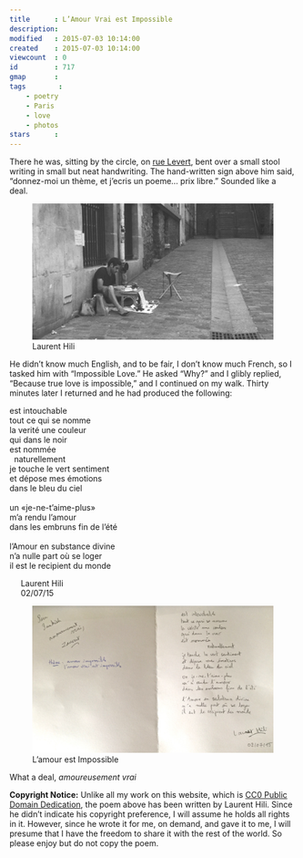 ```yaml
---
title      : L’Amour Vrai est Impossible
description: 
modified   : 2015-07-03 10:14:00
created    : 2015-07-03 10:14:00
viewcount  : 0
id         : 717
gmap       : 
tags        :
    - poetry
    - Paris
    - love
    - photos
stars      : 
---
```


There he was, sitting by the circle, on [rue Levert](http://bit.ly/1NBt6wu), bent over a small stool writing in small but neat handwriting. The hand-written sign above him said, “<span class='punkish-pair' data-key='' data-val='give me a theme, and I will write a poem… free'>donnez-moi un thème, et j’ecris un poeme… prix libre</span>.” Sounded like a deal.

<figure>
    <img src="img/laurent-hili.jpg">
    <figcaption>Laurent Hili</figcaption>
</figure>

He didn’t know much English, and to be fair, I don’t know much French, so I tasked him with “Impossible Love.” He asked “Why?” and I glibly replied, “Because true love is impossible,” and I continued on my walk. Thirty minutes later I returned and he had produced the following:

<span 	
	class='punkish-pair' 
	data-key = '' 
	data-val='all that is named<br>is untouchable<br>the truth, a color<br>which in the dark<br>is named<br>&nbsp;&nbsp; naturally<br>I touch the green feeling<br>and put my emotions<br>in the blue of the sky<br><br>A “I-do-not-love-you-any-more”<br>made me feel free to love again<br>at the end of the summer<br><br>Love in a divine substance<br>has nowhere to stay<br>it is the receptacle of the world<br>'>
est intouchable<br>
tout ce qui se nomme<br>
la verité une couleur<br>
qui dans le noir<br>
est nommée<br>
&nbsp;&nbsp;naturellement<br>
je touche le vert sentiment<br>
et dépose mes émotions<br>
dans le bleu du ciel<br>
<br>
un «je-ne-t’aime-plus»<br>
m’a rendu l’amour<br>
dans les embruns fin de l’été<br>
<br>
l’Amour en substance divine<br>
n’a nulle part où se loger<br>
il est le recipient du monde
</span>

<p id="french" class="on poem">
&nbsp;&nbsp;&nbsp;&nbsp; Laurent Hili<br>
&nbsp;&nbsp;&nbsp;&nbsp; 02/07/15
</p>

<figure>
    <img src="img/amour-impossible.jpg">
    <figcaption>L’amour est Impossible</figcaption>
</figure>

What a deal, <span class='punkish-pair' data-key='' data-val='lovingly true'>*amoureusement vrai*</span>

**Copyright Notice:** Unlike all my work on this website, which is [CC0 Public Domain Dedication](http://creativecommons.org/publicdomain/zero/1.0/), the poem above has been written by Laurent Hili. Since he didn’t indicate his copyright preference, I will assume he holds all rights in it. However, since he wrote it for me, on demand, and gave it to me, I will presume that I have the freedom to share it with the rest of the world. So please enjoy but do not copy the poem.

